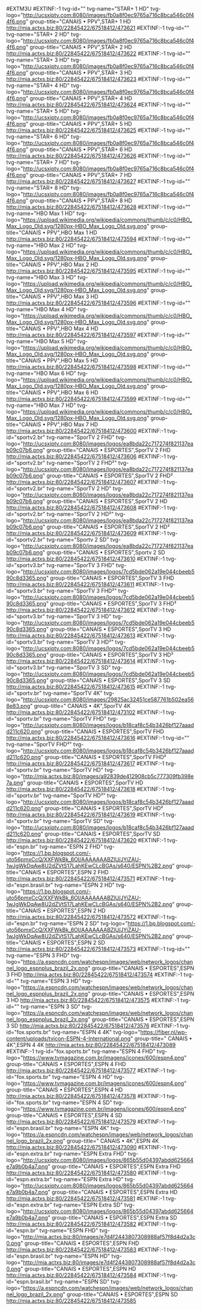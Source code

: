 #EXTM3U
#EXTINF:-1 tvg-id="" tvg-name="STAR+ 1 HD" tvg-logo="http://ucsxiptv.com:8080/images/fb0a8f0ec9765a716c8bca546c0f44f6.png" group-title="CANAIS • PPV",STAR+ 1 HD
http://mia.actxs.biz:80/22845422/67518412/473621
#EXTINF:-1 tvg-id="" tvg-name="STAR+ 2 HD" tvg-logo="http://ucsxiptv.com:8080/images/fb0a8f0ec9765a716c8bca546c0f44f6.png" group-title="CANAIS • PPV",STAR+ 2 HD
http://mia.actxs.biz:80/22845422/67518412/473622
#EXTINF:-1 tvg-id="" tvg-name="STAR+ 3 HD" tvg-logo="http://ucsxiptv.com:8080/images/fb0a8f0ec9765a716c8bca546c0f44f6.png" group-title="CANAIS • PPV",STAR+ 3 HD
http://mia.actxs.biz:80/22845422/67518412/473623
#EXTINF:-1 tvg-id="" tvg-name="STAR+ 4 HD" tvg-logo="http://ucsxiptv.com:8080/images/fb0a8f0ec9765a716c8bca546c0f44f6.png" group-title="CANAIS • PPV",STAR+ 4 HD
http://mia.actxs.biz:80/22845422/67518412/473624
#EXTINF:-1 tvg-id="" tvg-name="STAR+ 5 HD" tvg-logo="http://ucsxiptv.com:8080/images/fb0a8f0ec9765a716c8bca546c0f44f6.png" group-title="CANAIS • PPV",STAR+ 5 HD
http://mia.actxs.biz:80/22845422/67518412/473625
#EXTINF:-1 tvg-id="" tvg-name="STAR+ 6 HD" tvg-logo="http://ucsxiptv.com:8080/images/fb0a8f0ec9765a716c8bca546c0f44f6.png" group-title="CANAIS • PPV",STAR+ 6 HD
http://mia.actxs.biz:80/22845422/67518412/473626
#EXTINF:-1 tvg-id="" tvg-name="STAR+ 7 HD" tvg-logo="http://ucsxiptv.com:8080/images/fb0a8f0ec9765a716c8bca546c0f44f6.png" group-title="CANAIS • PPV",STAR+ 7 HD
http://mia.actxs.biz:80/22845422/67518412/473627
#EXTINF:-1 tvg-id="" tvg-name="STAR+ 8 HD" tvg-logo="http://ucsxiptv.com:8080/images/fb0a8f0ec9765a716c8bca546c0f44f6.png" group-title="CANAIS • PPV",STAR+ 8 HD
http://mia.actxs.biz:80/22845422/67518412/473628
#EXTINF:-1 tvg-id="" tvg-name="HBO Max 1 HD" tvg-logo="https://upload.wikimedia.org/wikipedia/commons/thumb/c/c0/HBO_Max_Logo_Old.svg/1280px-HBO_Max_Logo_Old.svg.png" group-title="CANAIS • PPV",HBO Max 1 HD
http://mia.actxs.biz:80/22845422/67518412/473594
#EXTINF:-1 tvg-id="" tvg-name="HBO Max 2 HD" tvg-logo="https://upload.wikimedia.org/wikipedia/commons/thumb/c/c0/HBO_Max_Logo_Old.svg/1280px-HBO_Max_Logo_Old.svg.png" group-title="CANAIS • PPV",HBO Max 2 HD
http://mia.actxs.biz:80/22845422/67518412/473595
#EXTINF:-1 tvg-id="" tvg-name="HBO Max 3 HD" tvg-logo="https://upload.wikimedia.org/wikipedia/commons/thumb/c/c0/HBO_Max_Logo_Old.svg/1280px-HBO_Max_Logo_Old.svg.png" group-title="CANAIS • PPV",HBO Max 3 HD
http://mia.actxs.biz:80/22845422/67518412/473596
#EXTINF:-1 tvg-id="" tvg-name="HBO Max 4 HD" tvg-logo="https://upload.wikimedia.org/wikipedia/commons/thumb/c/c0/HBO_Max_Logo_Old.svg/1280px-HBO_Max_Logo_Old.svg.png" group-title="CANAIS • PPV",HBO Max 4 HD
http://mia.actxs.biz:80/22845422/67518412/473597
#EXTINF:-1 tvg-id="" tvg-name="HBO Max 5 HD" tvg-logo="https://upload.wikimedia.org/wikipedia/commons/thumb/c/c0/HBO_Max_Logo_Old.svg/1280px-HBO_Max_Logo_Old.svg.png" group-title="CANAIS • PPV",HBO Max 5 HD
http://mia.actxs.biz:80/22845422/67518412/473598
#EXTINF:-1 tvg-id="" tvg-name="HBO Max 6 HD" tvg-logo="https://upload.wikimedia.org/wikipedia/commons/thumb/c/c0/HBO_Max_Logo_Old.svg/1280px-HBO_Max_Logo_Old.svg.png" group-title="CANAIS • PPV",HBO Max 6 HD
http://mia.actxs.biz:80/22845422/67518412/473599
#EXTINF:-1 tvg-id="" tvg-name="HBO Max 7 HD" tvg-logo="https://upload.wikimedia.org/wikipedia/commons/thumb/c/c0/HBO_Max_Logo_Old.svg/1280px-HBO_Max_Logo_Old.svg.png" group-title="CANAIS • PPV",HBO Max 7 HD
http://mia.actxs.biz:80/22845422/67518412/473600
#EXTINF:-1 tvg-id="sportv2.br" tvg-name="SporTV 2 FHD" tvg-logo="http://ucsxiptv.com:8080/images/logos/ea8bda22c717274f821137eab09c07b6.png" group-title="CANAIS • ESPORTES",SporTV 2 FHD
http://mia.actxs.biz:80/22845422/67518412/473606
#EXTINF:-1 tvg-id="sportv2.br" tvg-name="SporTV 2 FHD²" tvg-logo="http://ucsxiptv.com:8080/images/logos/ea8bda22c717274f821137eab09c07b6.png" group-title="CANAIS • ESPORTES",SporTV 2 FHD²
http://mia.actxs.biz:80/22845422/67518412/473607
#EXTINF:-1 tvg-id="sportv2.br" tvg-name="SporTV 2 HD" tvg-logo="http://ucsxiptv.com:8080/images/logos/ea8bda22c717274f821137eab09c07b6.png" group-title="CANAIS • ESPORTES",SporTV 2 HD
http://mia.actxs.biz:80/22845422/67518412/473608
#EXTINF:-1 tvg-id="sportv2.br" tvg-name="SporTV 2 HD²" tvg-logo="http://ucsxiptv.com:8080/images/logos/ea8bda22c717274f821137eab09c07b6.png" group-title="CANAIS • ESPORTES",SporTV 2 HD²
http://mia.actxs.biz:80/22845422/67518412/473609
#EXTINF:-1 tvg-id="sportv2.br" tvg-name="Sportv 2 SD" tvg-logo="http://ucsxiptv.com:8080/images/logos/ea8bda22c717274f821137eab09c07b6.png" group-title="CANAIS • ESPORTES",Sportv 2 SD
http://mia.actxs.biz:80/22845422/67518412/473610
#EXTINF:-1 tvg-id="sportv3.br" tvg-name="SporTV 3 FHD" tvg-logo="http://ucsxiptv.com:8080/images/logos/7cd5bde062a19e044cbeeb590c8d3365.png" group-title="CANAIS • ESPORTES",SporTV 3 FHD
http://mia.actxs.biz:80/22845422/67518412/473611
#EXTINF:-1 tvg-id="sportv3.br" tvg-name="SporTV 3 FHD²" tvg-logo="http://ucsxiptv.com:8080/images/logos/7cd5bde062a19e044cbeeb590c8d3365.png" group-title="CANAIS • ESPORTES",SporTV 3 FHD²
http://mia.actxs.biz:80/22845422/67518412/473612
#EXTINF:-1 tvg-id="sportv3.br" tvg-name="SporTV 3 HD" tvg-logo="http://ucsxiptv.com:8080/images/logos/7cd5bde062a19e044cbeeb590c8d3365.png" group-title="CANAIS • ESPORTES",SporTV 3 HD
http://mia.actxs.biz:80/22845422/67518412/473613
#EXTINF:-1 tvg-id="sportv3.br" tvg-name="SporTV 3 HD²" tvg-logo="http://ucsxiptv.com:8080/images/logos/7cd5bde062a19e044cbeeb590c8d3365.png" group-title="CANAIS • ESPORTES",SporTV 3 HD²
http://mia.actxs.biz:80/22845422/67518412/473614
#EXTINF:-1 tvg-id="sportv3.br" tvg-name="SporTV 3 SD" tvg-logo="http://ucsxiptv.com:8080/images/logos/7cd5bde062a19e044cbeeb590c8d3365.png" group-title="CANAIS • ESPORTES",SporTV 3 SD
http://mia.actxs.biz:80/22845422/67518412/473615
#EXTINF:-1 tvg-id="sportv.br" tvg-name="SporTV 4K" tvg-logo="http://ucsxiptv.com:8080/images/29825ac32451ce587761b502ea568e83.png" group-title=" CANAIS • 4K",SporTV 4K
http://mia.actxs.biz:80/22845422/67518412/473102
#EXTINF:-1 tvg-id="sportv.br" tvg-name="SporTV FHD" tvg-logo="http://ucsxiptv.com:8080/images/logos/b18caf8c54b3426bf127aaadd211c620.png" group-title="CANAIS • ESPORTES",SporTV FHD
http://mia.actxs.biz:80/22845422/67518412/473616
#EXTINF:-1 tvg-id="" tvg-name="SporTV FHD²" tvg-logo="http://ucsxiptv.com:8080/images/logos/b18caf8c54b3426bf127aaadd211c620.png" group-title="CANAIS • ESPORTES",SporTV FHD²
http://mia.actxs.biz:80/22845422/67518412/473617
#EXTINF:-1 tvg-id="sportv.br" tvg-name="SporTV HD" tvg-logo="http://mia.actxs.biz:80/images/a92839de412908cb5c777309fb398e7a.png" group-title="CANAIS • ESPORTES",SporTV HD
http://mia.actxs.biz:80/22845422/67518412/473618
#EXTINF:-1 tvg-id="sportv.br" tvg-name="SporTV HD²" tvg-logo="http://ucsxiptv.com:8080/images/logos/b18caf8c54b3426bf127aaadd211c620.png" group-title="CANAIS • ESPORTES",SporTV HD²
http://mia.actxs.biz:80/22845422/67518412/473619
#EXTINF:-1 tvg-id="sportv.br" tvg-name="SporTV SD" tvg-logo="http://ucsxiptv.com:8080/images/logos/b18caf8c54b3426bf127aaadd211c620.png" group-title="CANAIS • ESPORTES",SporTV SD
http://mia.actxs.biz:80/22845422/67518412/473620
#EXTINF:-1 tvg-id="espn.br" tvg-name="ESPN 2 FHD" tvg-logo="https://1.bp.blogspot.com/-uto56pmxCcQ/XXFWkBk_6OI/AAAAAAABZlU/JYiZAU-1wJgWkDqAw8U2dZVtS17LahKEwCLcBGAs/s640/ESPN%2B2.png" group-title="CANAIS • ESPORTES",ESPN 2 FHD
http://mia.actxs.biz:80/22845422/67518412/473571
#EXTINF:-1 tvg-id="espn.brasil.br" tvg-name="ESPN 2 HD" tvg-logo="https://1.bp.blogspot.com/-uto56pmxCcQ/XXFWkBk_6OI/AAAAAAABZlU/JYiZAU-1wJgWkDqAw8U2dZVtS17LahKEwCLcBGAs/s640/ESPN%2B2.png" group-title="CANAIS • ESPORTES",ESPN 2 HD
http://mia.actxs.biz:80/22845422/67518412/473572
#EXTINF:-1 tvg-id="espn.br" tvg-name="ESPN 2 SD" tvg-logo="https://1.bp.blogspot.com/-uto56pmxCcQ/XXFWkBk_6OI/AAAAAAABZlU/JYiZAU-1wJgWkDqAw8U2dZVtS17LahKEwCLcBGAs/s640/ESPN%2B2.png" group-title="CANAIS • ESPORTES",ESPN 2 SD
http://mia.actxs.biz:80/22845422/67518412/473573
#EXTINF:-1 tvg-id="" tvg-name="ESPN 3 FHD" tvg-logo="https://a.espncdn.com/watchespn/images/web/network_logos/channel_logo_espnplus_brazil_2x.png" group-title="CANAIS • ESPORTES",ESPN 3 FHD
http://mia.actxs.biz:80/22845422/67518412/473574
#EXTINF:-1 tvg-id="" tvg-name="ESPN 3 HD" tvg-logo="https://a.espncdn.com/watchespn/images/web/network_logos/channel_logo_espnplus_brazil_2x.png" group-title="CANAIS • ESPORTES",ESPN 3 HD
http://mia.actxs.biz:80/22845422/67518412/473575
#EXTINF:-1 tvg-id="" tvg-name="ESPN 3 SD" tvg-logo="https://a.espncdn.com/watchespn/images/web/network_logos/channel_logo_espnplus_brazil_2x.png" group-title="CANAIS • ESPORTES",ESPN 3 SD
http://mia.actxs.biz:80/22845422/67518412/473576
#EXTINF:-1 tvg-id="fox.sports.br" tvg-name="ESPN 4 4K" tvg-logo="https://fiber.nl/wp-content/uploads/tvicon-ESPN-4-International.png" group-title=" CANAIS • 4K",ESPN 4 4K
http://mia.actxs.biz:80/22845422/67518412/473089
#EXTINF:-1 tvg-id="fox.sports.br" tvg-name="ESPN 4 FHD" tvg-logo="https://www.tvmagazine.com.br/imagens/icones/600/espn4.png" group-title="CANAIS • ESPORTES",ESPN 4 FHD
http://mia.actxs.biz:80/22845422/67518412/473577
#EXTINF:-1 tvg-id="fox.sports.br" tvg-name="ESPN 4 HD" tvg-logo="https://www.tvmagazine.com.br/imagens/icones/600/espn4.png" group-title="CANAIS • ESPORTES",ESPN 4 HD
http://mia.actxs.biz:80/22845422/67518412/473578
#EXTINF:-1 tvg-id="fox.sports.br" tvg-name="ESPN 4 SD" tvg-logo="https://www.tvmagazine.com.br/imagens/icones/600/espn4.png" group-title="CANAIS • ESPORTES",ESPN 4 SD
http://mia.actxs.biz:80/22845422/67518412/473579
#EXTINF:-1 tvg-id="espn.brasil.br" tvg-name="ESPN 4K" tvg-logo="https://a.espncdn.com/watchespn/images/web/network_logos/channel_logo_brazil_2x.png" group-title=" CANAIS • 4K",ESPN 4K
http://mia.actxs.biz:80/22845422/67518412/473090
#EXTINF:-1 tvg-id="espn.extra.br" tvg-name="ESPN Extra FHD" tvg-logo="http://ucsxiptv.com:8080/images/logos/865b55d04397abdd625664e7a9b0b4a7.png" group-title="CANAIS • ESPORTES",ESPN Extra FHD
http://mia.actxs.biz:80/22845422/67518412/473580
#EXTINF:-1 tvg-id="espn.extra.br" tvg-name="ESPN Extra HD" tvg-logo="http://ucsxiptv.com:8080/images/logos/865b55d04397abdd625664e7a9b0b4a7.png" group-title="CANAIS • ESPORTES",ESPN Extra HD
http://mia.actxs.biz:80/22845422/67518412/473581
#EXTINF:-1 tvg-id="espn.extra.br" tvg-name="ESPN Extra SD" tvg-logo="http://ucsxiptv.com:8080/images/logos/865b55d04397abdd625664e7a9b0b4a7.png" group-title="CANAIS • ESPORTES",ESPN Extra SD
http://mia.actxs.biz:80/22845422/67518412/473582
#EXTINF:-1 tvg-id="espn.br" tvg-name="ESPN FHD" tvg-logo="http://mia.actxs.biz:80/images/e7d4f2443807308988af57f8d4d2a3c0.png" group-title="CANAIS • ESPORTES",ESPN FHD
http://mia.actxs.biz:80/22845422/67518412/473583
#EXTINF:-1 tvg-id="espn.brasil.br" tvg-name="ESPN HD" tvg-logo="http://mia.actxs.biz:80/images/e7d4f2443807308988af57f8d4d2a3c0.png" group-title="CANAIS • ESPORTES",ESPN HD
http://mia.actxs.biz:80/22845422/67518412/473584
#EXTINF:-1 tvg-id="espn.brasil.br" tvg-name="ESPN SD" tvg-logo="https://a.espncdn.com/watchespn/images/web/network_logos/channel_logo_brazil_2x.png" group-title="CANAIS • ESPORTES",ESPN SD
http://mia.actxs.biz:80/22845422/67518412/473585
